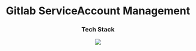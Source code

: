 <div align="center">
  <h1>Gitlab ServiceAccount Management</h1>
  <h3>Tech Stack</h3>
  <a href="https://skillicons.dev">
    <img src="https://skillicons.dev/icons?i=gitlab,html,go,htmx,js,docker" />
  </a>
</div>

